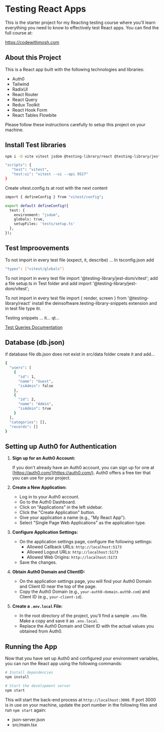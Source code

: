 # Testing React Apps

This is the starter project for my Reacting testing course where you'll learn everything you need to know to effectively test React apps. You can find the full course at: 

https://codewithmosh.com 

## About this Project 

This is a React app built with the following technologies and libraries: 

- Auth0 
- Tailwind 
- RadixUI
- React Router 
- React Query  
- Redux Toolkit
- React Hook Form 
- React Tables Flowbite

Please follow these instructions carefully to setup this project on your machine. 

## Install Test libraries

```bash
npm i -D vite vitest jsdom @testing-library/react @testing-library/jest-dom @testing-library/user-event
```
```bash
"scripts": {
   "test": "vitest",
   "test:ui": "vitest --ui --api 9527"
}
```
Create vitest.config.ts at root with the next content
```bash
import { defineConfig } from "vitest/config";

export default defineConfig({
  test: {
    environment: "jsdom",
    globals: true,
    setupFiles: 'tests/setup.ts'
  },
});
```
## Test Improovements
To not import in every test file (expect, it, describe) ...
In tsconfig.json add
```bash
"types": ["vitest/globals"]
```
To not import in every test file import '@testing-library/jest-dom/vitest';
add a file setup.ts in Test folder and add import '@testing-library/jest-dom/vitest';

To not import in every test file import { render, screen } from '@testing-library/react'
install the deinsoftware.testing-library-snippets extension and in test file type itr.

Testing snippets ... it... qt...

[Test Queries Documentation](https://testing-library.com/docs/)

## Database (db.json)

if database file db.json does not exist in src/data folder create it and add...
```bash
{
  "users": [
    {
      "id": 1,
      "name": "Guest",
      "isAdmin": false
    },
    {
      "id": 2,
      "name": "Admin",
      "isAdmin": true
    }
  ],
  "categories": [],
  "records": []
}

```

## Setting up Auth0 for Authentication

1. **Sign up for an Auth0 Account:**

   If you don't already have an Auth0 account, you can sign up for one at [https://auth0.com/](https://auth0.com/). Auth0 offers a free tier that you can use for your project.

2. **Create a New Application:**

   - Log in to your Auth0 account.
   - Go to the Auth0 Dashboard.
   - Click on "Applications" in the left sidebar.
   - Click the "Create Application" button.
   - Give your application a name (e.g., "My React App").
   - Select "Single Page Web Applications" as the application type.

3. **Configure Application Settings:**

   - On the application settings page, configure the following settings:
     - Allowed Callback URLs: `http://localhost:5173` 
     - Allowed Logout URLs: `http://localhost:5173` 
     - Allowed Web Origins: `http://localhost:5173`
   - Save the changes.

4. **Obtain Auth0 Domain and ClientID:**

   - On the application settings page, you will find your Auth0 Domain and Client ID near the top of the page.
   - Copy the Auth0 Domain (e.g., `your-auth0-domain.auth0.com`) and Client ID (e.g., `your-client-id`).

5. **Create a `.env.local` File:**

   - In the root directory of the project, you'll find a sample `.env` file. Make a copy and save it as `.env.local`.
   - Replace the Auth0 Domain and Client ID with the actual values you obtained from Auth0.


## Running the App

Now that you have set up Auth0 and configured your environment variables, you can run the React app using the following commands:

```bash
# Install dependencies
npm install

# Start the development server
npm start
```

This will start the back-end process at `http://localhost:3000`. If port 3000 is in use on your machine, update the port number in the following files and run `npm start` again: 

- json-server.json
- src/main.tsx
